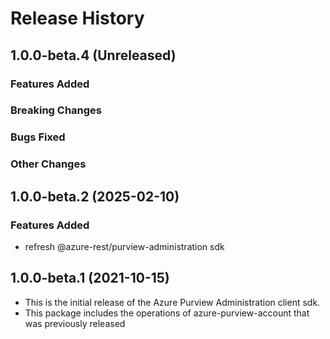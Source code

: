 # Release History

## 1.0.0-beta.4 (Unreleased)

### Features Added

### Breaking Changes

### Bugs Fixed

### Other Changes

## 1.0.0-beta.2 (2025-02-10)

### Features Added

- refresh @azure-rest/purview-administration sdk

## 1.0.0-beta.1 (2021-10-15)

- This is the initial release of the Azure Purview Administration client sdk.
- This package includes the operations of azure-purview-account that was previously released
